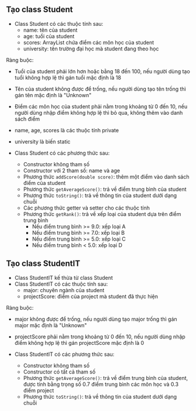 ## Tạo class Student

- Class Student có các thuộc tính sau:
  - name: tên của student
  - age: tuổi của student
  - scores: ArrayList chứa điểm các môn học của student
  - university: tên trường đại học mà student đang theo học

Ràng buộc:
- Tuổi của student phải lớn hơn hoặc bằng 18 đến 100, nếu người dùng tạo tuổi không hợp lệ thì gán tuổi mặc định là 18
- Tên của student không được để trống, nếu người dùng tạo tên trống thì gán tên mặc định là "Unknown"
- Điểm các môn học của student phải nằm trong khoảng từ 0 đến 10, nếu người dùng nhập điểm không hợp lệ thì bỏ qua, không thêm vào danh sách điểm
- name, age, scores là các thuộc tính private
- university là biến static

- Class Student có các phương thức sau:
    - Constructor không tham số
    - Constructor với 2 tham số: name và age
    - Phương thức `addScore(double score)`: thêm một điểm vào danh sách điểm của student
    - Phương thức `getAverageScore()`: trả về điểm trung bình của student
    - Phương thức `toString()`: trả về thông tin của student dưới dạng chuỗi
    - Các phương thức getter và setter cho các thuộc tính
    - Phương thức `getRank()`: trả về xếp loại của student dựa trên điểm trung bình
      - Nếu điểm trung bình >= 9.0: xếp loại A
      - Nếu điểm trung bình >= 7.0: xếp loại B
      - Nếu điểm trung bình >= 5.0: xếp loại C
      - Nếu điểm trung bình < 5.0: xếp loại D

## Tạo class StudentIT

- Class StudentIT kế thừa từ class Student
- Class StudentIT có các thuộc tính sau:
  - major: chuyên ngành của student
  - projectScore: điểm của project mà student đã thực hiện

Ràng buộc:
- major không được để trống, nếu người dùng tạo major trống thì gán major mặc định là "Unknown"
- projectScore phải nằm trong khoảng từ 0 đến 10, nếu người dùng nhập điểm không hợp lệ thì gán projectScore mặc định là 0

- Class StudentIT có các phương thức sau:
    - Constructor không tham số
    - Constructor có tất cả tham số
    - Phương thức `getAverageScore()`: trả về điểm trung bình của student, được tính bằng trọng số 0.7 điểm trung bình các môn học và 0.3 điểm project
    - Phương thức `toString()`: trả về thông tin của student dưới dạng chuỗi